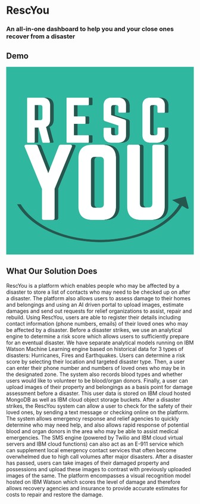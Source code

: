 # RescYou
### An all-in-one dashboard to help you and your close ones recover from a disaster

## Demo

[![RescYou](https://github.com/joncady/call-for-code-rescyou/blob/master/thumbnailRescYou.png)](https://youtu.be/UNO1UrO4zlw)

## What Our Solution Does

RescYou is a platform which enables people who may be affected by a disaster to store a list of contacts who may need to be checked up on after a disaster. The platform also allows users to assess damage to their homes and belongings and using an AI driven portal to upload images, estimate damages and send out requests for relief organizations to assist, repair and rebuild. Using RescYou, users are able to register their details including contact information (phone numbers, emails) of their loved ones who may be affected by a disaster. Before a disaster strikes, we use an analytical engine to determine a risk score which allows users to sufficiently prepare for an eventual disaster. We have separate analytical models running on IBM Watson Machine Learning engine based on historical data for 3 types of disasters: Hurricanes, Fires and Earthquakes. Users can determine a risk score by selecting their location and targeted disaster type. Then, a user can enter their phone number and numbers of loved ones who may be in the designated zone. The system also records blood types and whether users would like to volunteer to be blood/organ donors. Finally, a user can upload images of their property and belongings as a basis point for damage assessment before a disaster. This user data is stored on IBM cloud hosted MongoDB as well as IBM cloud object storage buckets. After a disaster strikes, the RescYou system can allow a user to check for the safety of their loved ones, by sending a text message or checking online on the platform. The system allows emergency response and relief agencies to quickly determine who may need help, and also allows rapid response of potential blood and organ donors in the area who may be able to assist medical emergencies. The SMS engine (powered by Twilio and IBM cloud virtual servers and IBM cloud functions) can also act as an E-911 service which can supplement local emergency contact services that often become overwhelmed due to high call volumes after major disasters. After a disaster has passed, users can take images of their damaged property and possessions and upload these images to contrast with previously uploaded images of the same. The platform encompasses a visual recognition model hosted on IBM Watson which scores the level of damage and therefore allows recovery agencies and insurance to provide accurate estimates for costs to repair and restore the damage.

